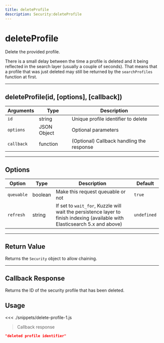 ```yaml
---
title: deleteProfile
description: Security:deleteProfile
---
```


# deleteProfile

Delete the provided profile.

<div class="alert alert-info">
There is a small delay between the time a profile is deleted and it being reflected in the search layer (usually a couple of seconds).
That means that a profile that was just deleted may still be returned by the <code>searchProfiles</code> function at first.
</div>

---

## deleteProfile(id, [options], [callback])

| Arguments  | Type        | Description                               |
| ---------- | ----------- | ----------------------------------------- |
| `id`       | string      | Unique profile identifier to delete       |
| `options`  | JSON Object | Optional parameters                       |
| `callback` | function    | (Optional) Callback handling the response |

---

## Options

| Option     | Type    | Description                                                                                                                  | Default     |
| ---------- | ------- | ---------------------------------------------------------------------------------------------------------------------------- | ----------- |
| `queuable` | boolean | Make this request queuable or not                                                                                            | `true`      |
| `refresh`  | string  | If set to `wait_for`, Kuzzle will wait the persistence layer to finish indexing (available with Elasticsearch 5.x and above) | `undefined` |

---

## Return Value

Returns the `Security` object to allow chaining.

---

## Callback Response

Returns the ID of the security profile that has been deleted.

## Usage

<<< ./snippets/delete-profile-1.js

> Callback response

```json
"deleted profile identifier"
```
